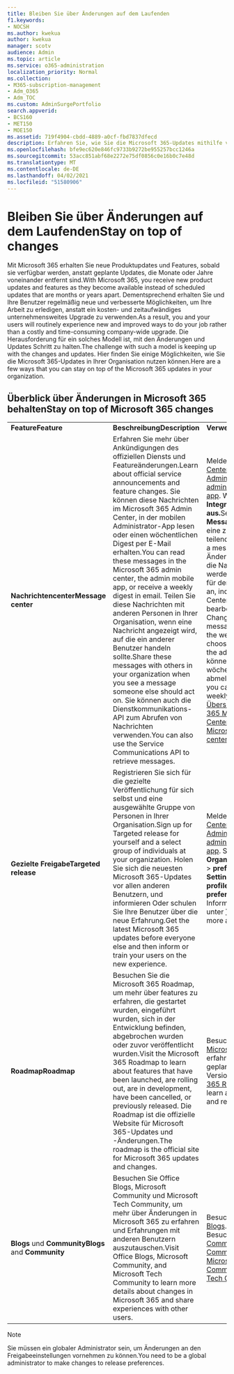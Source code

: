 ```yaml
---
title: Bleiben Sie über Änderungen auf dem Laufenden
f1.keywords:
- NOCSH
ms.author: kwekua
author: kwekua
manager: scotv
audience: Admin
ms.topic: article
ms.service: o365-administration
localization_priority: Normal
ms.collection:
- M365-subscription-management
- Adm_O365
- Adm_TOC
ms.custom: AdminSurgePortfolio
search.appverid:
- BCS160
- MET150
- MOE150
ms.assetid: 719f4904-cbdd-4889-a0cf-fbd7837dfecd
description: Erfahren Sie, wie Sie die Microsoft 365-Updates mithilfe von Nachrichtencenter, gezielter Veröffentlichung, Roadmap und Blogs und Community immer auf dem Neuesten halten.
ms.openlocfilehash: bfe9ec620e846fc9733b9272be955257bcc1246a
ms.sourcegitcommit: 53acc851abf68e2272e75df0856c0e16b0c7e48d
ms.translationtype: MT
ms.contentlocale: de-DE
ms.lasthandoff: 04/02/2021
ms.locfileid: "51580906"
---
```

# <a name="stay-on-top-of-changes"></a><span data-ttu-id="a70d7-103">Bleiben Sie über Änderungen auf dem Laufenden</span><span class="sxs-lookup"><span data-stu-id="a70d7-103">Stay on top of changes</span></span>

<span data-ttu-id="a70d7-104">Mit Microsoft 365 erhalten Sie neue Produktupdates und Features, sobald sie verfügbar werden, anstatt geplante Updates, die Monate oder Jahre voneinander entfernt sind.</span><span class="sxs-lookup"><span data-stu-id="a70d7-104">With Microsoft 365, you receive new product updates and features as they become available instead of scheduled updates that are months or years apart.</span></span> <span data-ttu-id="a70d7-105">Dementsprechend erhalten Sie und Ihre Benutzer regelmäßig neue und verbesserte Möglichkeiten, um Ihre Arbeit zu erledigen, anstatt ein kosten- und zeitaufwändiges unternehmensweites Upgrade zu verwenden.</span><span class="sxs-lookup"><span data-stu-id="a70d7-105">As a result, you and your users will routinely experience new and improved ways to do your job rather than a costly and time-consuming company-wide upgrade.</span></span> <span data-ttu-id="a70d7-106">Die Herausforderung für ein solches Modell ist, mit den Änderungen und Updates Schritt zu halten.</span><span class="sxs-lookup"><span data-stu-id="a70d7-106">The challenge with such a model is keeping up with the changes and updates.</span></span> <span data-ttu-id="a70d7-107">Hier finden Sie einige Möglichkeiten, wie Sie die Microsoft 365-Updates in Ihrer Organisation nutzen können.</span><span class="sxs-lookup"><span data-stu-id="a70d7-107">Here are a few ways that you can stay on top of the Microsoft 365 updates in your organization.</span></span>

## <a name="stay-on-top-of-microsoft-365-changes"></a><span data-ttu-id="a70d7-108">Überblick über Änderungen in Microsoft 365 behalten</span><span class="sxs-lookup"><span data-stu-id="a70d7-108">Stay on top of Microsoft 365 changes</span></span>

||||
|:-----|:-----|:-----|
|<span data-ttu-id="a70d7-109">**Feature**</span><span class="sxs-lookup"><span data-stu-id="a70d7-109">**Feature**</span></span> <br/> |<span data-ttu-id="a70d7-110">**Beschreibung**</span><span class="sxs-lookup"><span data-stu-id="a70d7-110">**Description**</span></span> <br/> |<span data-ttu-id="a70d7-111">**Verwendung**</span><span class="sxs-lookup"><span data-stu-id="a70d7-111">**How to use**</span></span> <br/> |
|<span data-ttu-id="a70d7-112">**Nachrichtencenter**</span><span class="sxs-lookup"><span data-stu-id="a70d7-112">**Message center**</span></span> <br/> |<span data-ttu-id="a70d7-113">Erfahren Sie mehr über Ankündigungen des offiziellen Diensts und Featureänderungen.</span><span class="sxs-lookup"><span data-stu-id="a70d7-113">Learn about official service announcements and feature changes.</span></span> <span data-ttu-id="a70d7-114">Sie können diese Nachrichten im Microsoft 365 Admin Center, in der mobilen Administrator-App lesen oder einen wöchentlichen Digest per E-Mail erhalten.</span><span class="sxs-lookup"><span data-stu-id="a70d7-114">You can read these messages in the Microsoft 365 admin center, the admin mobile app, or receive a weekly digest in email.</span></span> <span data-ttu-id="a70d7-115">Teilen Sie diese Nachrichten mit anderen Personen in Ihrer Organisation, wenn eine Nachricht angezeigt wird, auf die ein anderer Benutzer handeln sollte.</span><span class="sxs-lookup"><span data-stu-id="a70d7-115">Share these messages with others in your organization when you see a message someone else should act on.</span></span> <span data-ttu-id="a70d7-116">Sie können auch die Dienstkommunikations-API zum Abrufen von Nachrichten verwenden.</span><span class="sxs-lookup"><span data-stu-id="a70d7-116">You can also use the Service Communications API to retrieve messages.</span></span>  <br/> |<span data-ttu-id="a70d7-117">Melden Sie sich beim [Admin Center](../admin-overview/about-the-admin-center.md) oder der [mobilen Admin-App](../admin-overview/admin-mobile-app.md) an.</span><span class="sxs-lookup"><span data-stu-id="a70d7-117">Sign in to the [admin center](../admin-overview/about-the-admin-center.md) or [admin mobile app](../admin-overview/admin-mobile-app.md).</span></span> <span data-ttu-id="a70d7-118">Wählen **Sie** \> **Integritätsnachrichtencenter aus.**</span><span class="sxs-lookup"><span data-stu-id="a70d7-118">Select **Health** \> **Message center**.</span></span> <span data-ttu-id="a70d7-119">Wählen Sie eine zu lesende oder zu teilende Nachricht aus.</span><span class="sxs-lookup"><span data-stu-id="a70d7-119">Select a message to read or share.</span></span>  <br/> <span data-ttu-id="a70d7-120">Ändern Sie die Dienste, über die Nachrichten angezeigt werden, oder melden Sie sich für den wöchentlichen Digest an, indem Sie im Admin Center Einstellungen bearbeiten auswählen. </span><span class="sxs-lookup"><span data-stu-id="a70d7-120">Change the services you see messages about or opt-in to the weekly digest by choosing **Edit preferences** in the admin center.</span></span> <span data-ttu-id="a70d7-121">Hier können Sie auch den wöchentlichen Digest abmelden.</span><span class="sxs-lookup"><span data-stu-id="a70d7-121">This is also where you can opt-out of the weekly digest.</span></span>  <br/> [<span data-ttu-id="a70d7-122">Übersicht über das Microsoft 365 Message Center</span><span class="sxs-lookup"><span data-stu-id="a70d7-122">Overview of the Microsoft 365 Message center</span></span>](message-center.md) <br/> |
|<span data-ttu-id="a70d7-123">**Gezielte Freigabe**</span><span class="sxs-lookup"><span data-stu-id="a70d7-123">**Targeted release**</span></span> <br/> |<span data-ttu-id="a70d7-124">Registrieren Sie sich für die gezielte Veröffentlichung für sich selbst und eine ausgewählte Gruppe von Personen in Ihrer Organisation.</span><span class="sxs-lookup"><span data-stu-id="a70d7-124">Sign up for Targeted release for yourself and a select group of individuals at your organization.</span></span> <span data-ttu-id="a70d7-125">Holen Sie sich die neuesten Microsoft 365-Updates vor allen anderen Benutzern, und informieren Oder schulen Sie Ihre Benutzer über die neue Erfahrung.</span><span class="sxs-lookup"><span data-stu-id="a70d7-125">Get the latest Microsoft 365 updates before everyone else and then inform or train your users on the new experience.</span></span>  <br/> |<span data-ttu-id="a70d7-126">Melden Sie sich beim [Admin Center](../admin-overview/about-the-admin-center.md) oder der [mobilen Admin-App](../admin-overview/admin-mobile-app.md) an.</span><span class="sxs-lookup"><span data-stu-id="a70d7-126">Sign in to the [admin center](../admin-overview/about-the-admin-center.md) or [admin mobile app](../admin-overview/admin-mobile-app.md).</span></span> <span data-ttu-id="a70d7-127">Selece **Settings** \> **Organization profile** Release \> **preferences**.</span><span class="sxs-lookup"><span data-stu-id="a70d7-127">Selece **Settings** \> **Organization profile** \> **Release preferences**.</span></span> <span data-ttu-id="a70d7-128">Weitere Informationen finden Sie unter [Targeted Release](release-options-in-office-365.md).</span><span class="sxs-lookup"><span data-stu-id="a70d7-128">Learn more about [Targeted release](release-options-in-office-365.md).</span></span>  <br/> |
|<span data-ttu-id="a70d7-129">**Roadmap**</span><span class="sxs-lookup"><span data-stu-id="a70d7-129">**Roadmap**</span></span> <br/> |<span data-ttu-id="a70d7-130">Besuchen Sie die Microsoft 365 Roadmap, um mehr über features zu erfahren, die gestartet wurden, eingeführt wurden, sich in der Entwicklung befinden, abgebrochen wurden oder zuvor veröffentlicht wurden.</span><span class="sxs-lookup"><span data-stu-id="a70d7-130">Visit the Microsoft 365 Roadmap to learn about features that have been launched, are rolling out, are in development, have been cancelled, or previously released.</span></span> <span data-ttu-id="a70d7-131">Die Roadmap ist die offizielle Website für Microsoft 365-Updates und -Änderungen.</span><span class="sxs-lookup"><span data-stu-id="a70d7-131">The roadmap is the official site for Microsoft 365 updates and changes.</span></span>  <br/> |<span data-ttu-id="a70d7-132">Besuchen Sie [häufig die Microsoft 365 Roadmap,](https://www.microsoft.com/microsoft-365/roadmap) und erfahren Sie mehr über geplante Updates und Versionen.</span><span class="sxs-lookup"><span data-stu-id="a70d7-132">Visit the [Microsoft 365 Roadmap](https://www.microsoft.com/microsoft-365/roadmap) frequently and learn about planned updates and releases.</span></span>  <br/> |
|<span data-ttu-id="a70d7-133">**Blogs** und **Community**</span><span class="sxs-lookup"><span data-stu-id="a70d7-133">**Blogs** and **Community**</span></span> <br/> |<span data-ttu-id="a70d7-134">Besuchen Sie Office Blogs, Microsoft Community und Microsoft Tech Community, um mehr über Änderungen in Microsoft 365 zu erfahren und Erfahrungen mit anderen Benutzern auszutauschen.</span><span class="sxs-lookup"><span data-stu-id="a70d7-134">Visit Office Blogs, Microsoft Community, and Microsoft Tech Community to learn more details about changes in Microsoft 365 and share experiences with other users.</span></span>  <br/> |<span data-ttu-id="a70d7-135">Besuchen Sie [Office-Blogs](https://www.microsoft.com/en-us/microsoft-365/blog/).</span><span class="sxs-lookup"><span data-stu-id="a70d7-135">Visit [Office Blogs](https://www.microsoft.com/en-us/microsoft-365/blog/).</span></span> <span data-ttu-id="a70d7-136">Besuchen Sie die [Microsoft Community](https://answers.microsoft.com).</span><span class="sxs-lookup"><span data-stu-id="a70d7-136">Visit [Microsoft Community](https://answers.microsoft.com).</span></span> <span data-ttu-id="a70d7-137">Besuchen Sie die [Microsoft Tech Community](https://techcommunity.microsoft.com).</span><span class="sxs-lookup"><span data-stu-id="a70d7-137">Visit [Microsoft Tech Community](https://techcommunity.microsoft.com).</span></span>  <br/> |

> [!NOTE]
> <span data-ttu-id="a70d7-138">Sie müssen ein globaler Administrator sein, um Änderungen an den Freigabeeinstellungen vornehmen zu können.</span><span class="sxs-lookup"><span data-stu-id="a70d7-138">You need to be a global administrator to make changes to release preferences.</span></span>
